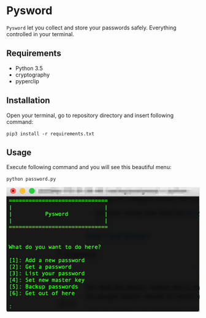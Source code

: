 # Pysword

`Pysword` let you collect and store your passwords safely. Everything controlled in your terminal.

## Requirements

* Python 3.5
* cryptography
* pyperclip

## Installation

Open your terminal, go to repository directory and insert following command:
```
pip3 install -r requirements.txt
```

## Usage

Execute following command and you will see this beautiful menu:
```
python password.py
```

![Start screen](/docs/images/start_screen.png?raw=true)
